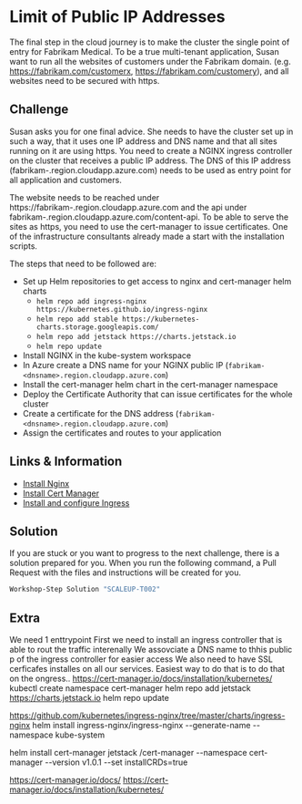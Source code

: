 # Limit of Public IP Addresses

The final step in the cloud journey is to make the cluster the single point of entry for Fabrikam Medical. To be a true multi-tenant application, Susan want to run all the websites of customers under the Fabrikam domain. (e.g. https://fabrikam.com/customerx, https://fabrikam.com/customery), and all websites need to be secured with https. 

## Challenge

Susan asks you for one final advice. She needs to have the cluster set up in such a way, that it uses one IP address and DNS name and that all sites running on it are using https. You need to create a NGINX ingress controller on the cluster that receives a public IP address. The DNS of this IP address (fabrikam-<dnsname>.region.cloudapp.azure.com) needs to be used as entry point for all application and customers. 

The website needs to be reached under https://fabrikam-<dnsname>.region.cloudapp.azure.com and the api under fabrikam-<dnsname>.region.cloudapp.azure.com/content-api. To be able to serve the sites as https, you need to use the cert-manager to issue certificates. One of the infrastructure consultants already made a start with the installation scripts.

The steps that need to be followed are:

* Set up Helm repositories to get access to nginx and cert-manager helm charts
  * `helm repo add ingress-nginx https://kubernetes.github.io/ingress-nginx`
  * `helm repo add stable https://kubernetes-charts.storage.googleapis.com/`
  * `helm repo add jetstack https://charts.jetstack.io`
  * `helm repo update`
* Install NGINX in the kube-system workspace
* In Azure create a DNS name for your NGINX public IP (`fabrikam-<dnsname>.region.cloudapp.azure.com`)
* Install the cert-manager helm chart in the cert-manager namespace
* Deploy the Certificate Authority that can issue certificates for the whole cluster
* Create a certificate for the DNS address (`fabrikam-<dnsname>.region.cloudapp.azure.com`)
* Assign the certificates and routes to your application

## Links & Information

* [Install Nginx](https://github.com/kubernetes/ingress-nginx/tree/master/charts/ingress-nginx)
* [Install Cert Manager](https://cert-manager.io/docs/installation/kubernetes/)
* [Install and configure Ingress](https://kubernetes.io/docs/concepts/services-networking/ingress/)

## Solution

If you are stuck or you want to progress to the next challenge, there is a solution prepared for you. When you run the following command, a Pull Request with the files and instructions will be created for you. 

```powershell
Workshop-Step Solution "SCALEUP-T002"
```

## Extra

We need 1 enttrypoint
First we need to install an ingress controller that is able to rout the traffic interenally
We assovciate a DNS name to thhis public p of the ingress controller for easier access
We also need to have SSL cerficafes installes on all our services. Easiest way to do that is to do that on the ongress.. 
https://cert-manager.io/docs/installation/kubernetes/
 kubectl create namespace cert-manager
  helm repo add jetstack https://charts.jetstack.io
  helm repo update


https://github.com/kubernetes/ingress-nginx/tree/master/charts/ingress-nginx
helm install ingress-nginx/ingress-nginx --generate-name --namespace kube-system


helm install cert-manager jetstack /cert-manager --namespace cert-manager --version v1.0.1 --set installCRDs=true

https://cert-manager.io/docs/
https://cert-manager.io/docs/installation/kubernetes/